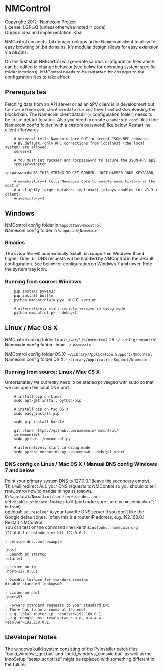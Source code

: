 # NMControl
Copyright: 2012- Namecoin Project  
License: LGPLv3 (unless otherwise noted in code)  
Original idea and implementation: Khal  
  

NMControl connects .bit domain lookups to the Namecoin client to allow for easy browsing of .bit domains. 
It's modular design allows for easy extension via plugins.  

On the first start NMControl will generate various configuration files which can be edited to change behavior (see below for operating system specific folder locations). NMControl needs to be restarted for changes to the configuration files to take effect.  


## Prerequisites
Fetching data from an API server or as an SPV client is in development but for now a Namecoin client needs to run and have finished downloading the blockchain. The Namecoin client datadir (= configuration folder) needs to be in the default location. Also you need to create a `namecoin.conf` file in the Namecoin config folder (with a custom password) like below. Restart the client afterwards.  

```
    # server=1 tells Namecoin Core GUI to accept JSON-RPC commands.
    # By default, only RPC connections from localhost (the local system) are allowed.
    server=1

    # You must set rpcuser and rpcpassword to secure the JSON-RPC api
    rpcuser=winston
    rpcpassword=USE_THIS_STRING_TO_GET_ROBBED._JUST_HAMMER_YOUR_KEYBOARD

    # namehistory=1 tells Namecoin Core to enable name history at the cost of
    # a slightly larger database (optional) (always enabled for v0.3.x client)
    #namehistory=1
```


## Windows
NMControl config folder in `%appdata%\Nmcontrol`  
Namecoin config folder in `%appdata%\Namecoin`  

### Binaries
The setup file will automatically install .bit support on Windows 8 and higher. Only .bit DNS requests will be handled by NMControl in the default configuration. See below for configuration on Windows 7 and lower. Note the system tray icon.  

### Running from source: Windows
```
    pip install pywin32
    pip install bottle
    python nmcontrolwin.pyw  # GUI version
    
    # alternatively start console version in debug mode
    python nmcontrol.py --debug=1
```


## Linux / Mac OS X
NMControl config folder Linux: `/var/lib/nmcontrol` OR `~/.config/nmcontrol`  
Namecoin config folder Linux: `~/.namecoin`  
  
NMControl config folder OS X: `~/Library/Application Support/Nmcontrol`  
Namecoin config folder OS X: `~/Library/Application Support/Namecoin`  

### Running from source: Linux / Mac OS X
Unfortunately we currently need to be started privileged with sudo so that we can open the local DNS port.  
```
    # install pip on Linux
    sudo apt-get install python-pip

    # install pip on Mac OS X
    sudo easy_install pip

    sudo pip install bottle
    
    git clone https://github.com/namecoin/nmcontrol/
    cd nmcontrol
    sudo python ./nmcontrol.py

    # alternatively start in debug mode:
    sudo python nmcontrol.py --daemon=0 --debug=1 start
```


### DNS config on Linux / Mac OS X / Manual DNS config Windows 7 and below
Point your primary system DNS to 127.0.0.1 (leave the secondary empty). This will redirect ALL your DNS requests to NMControl so you should to tell NMControl how to handle things as follows.  
In `%appdata%/Nmcontrol/conf/service-dns.conf`:  
set `disable_standard_lookups` to 0 (and make sure there is no semicolon ";" in front)  
optional: set `resolver` to your favorite DNS server if you don't like the Google default ones. (often this is a router IP address, e.g. 192.168.0.1)  
Restart NMControl  
You can test on the command line like this: `nslookup namecoin.org 127.0.0.1` or `nslookup nx.bit 127.0.0.1`.  
  

```
; service-dns.conf example

[dns]
; Launch at startup
;start=1

; Listen on ip
;host=127.0.0.1

; Disable lookups for standard domains
disable_standard_lookups=0

; Listen on port
;port=53

; Forward standard requests to your standard DNS
; There has to be a comma at the end!
; e.g. lokal router ip: resolver=192.168.0.1,
; e.g. Google DNS: resolver=8.8.8.8, 8.8.4.4,
resolver=192.168.0.1,
```


## Developer Notes
The windows build system consisting of the PyInstaller batch files "build_windows_gui.bat" and "build_windows_console.bat" as well as the InnoSetup "setup_script.iss" might be replaced with something different in the future.

